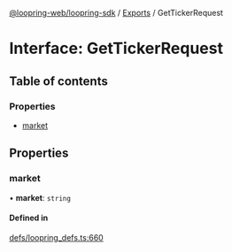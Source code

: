[@loopring-web/loopring-sdk](../README.md) / [Exports](../modules.md) / GetTickerRequest

# Interface: GetTickerRequest

## Table of contents

### Properties

- [market](GetTickerRequest.md#market)

## Properties

### market

• **market**: `string`

#### Defined in

[defs/loopring_defs.ts:660](https://github.com/Loopring/loopring_sdk/blob/532648f/src/defs/loopring_defs.ts#L660)
